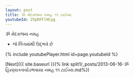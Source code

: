 ```yaml
---
layout: post
title: ૐ મેદરાજય નમહ ૧૧ ટાઈમ્સ
youtubeId: ZVpRFFlHCpg
---
```

 
 
 ૐ મેદરાજય નમહ  
 
 -  જે લિંગમાંથી ઉદ્ભવે છે 
 
  
 
  
 
 
 
 
 
 


{% include youtubePlayer.html id=page.youtubeId %}
 
[Next]({{ site.baseurl }}{% link  split1/_posts/2013-06-16-ૐ હિરણ્યકવચોંડભવાયા નમહ ૧૧ ટાઈમ્સ.md%})
 
